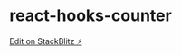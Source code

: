 # react-hooks-counter

[Edit on StackBlitz ⚡️](https://stackblitz.com/edit/react-hooks-counter-example-2ackus)